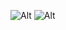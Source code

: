 ![Alt](https://i.pinimg.com/236x/58/f4/0e/58f40eac70b39cce2a9ea043bd0f5278.jpg)
![Alt](https://m.media-amazon.com/images/I/51ozOzu9-3L._AC_UF894,1000_QL80_.jpg)
